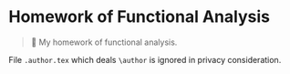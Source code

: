 # Homework of Functional Analysis

> 📖 My homework of functional analysis.

File `.author.tex` which deals `\author` is ignored in privacy
consideration.
